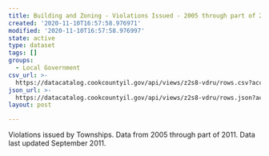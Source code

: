 ```yaml
---
title: Building and Zoning - Violations Issued - 2005 through part of 2011
created: '2020-11-10T16:57:58.976971'
modified: '2020-11-10T16:57:58.976997'
state: active
type: dataset
tags: []
groups:
  - Local Government
csv_url: >-
  https://datacatalog.cookcountyil.gov/api/views/z2s8-vdru/rows.csv?accessType=DOWNLOAD
json_url: >-
  https://datacatalog.cookcountyil.gov/api/views/z2s8-vdru/rows.json?accessType=DOWNLOAD
layout: post

---
```

Violations issued by Townships. Data from 2005 through part of 2011. Data last updated September 2011.
